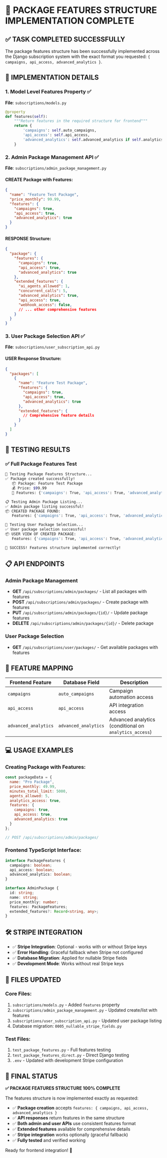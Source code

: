# 🎯 PACKAGE FEATURES STRUCTURE IMPLEMENTATION COMPLETE

## ✅ TASK COMPLETED SUCCESSFULLY

The package features structure has been successfully implemented across the Django subscription system with the exact format you requested: `{ campaigns, api_access, advanced_analytics }`.

## 🔧 IMPLEMENTATION DETAILS

### 1. **Model Level Features Property** ✅
**File**: `subscriptions/models.py`
```python
@property
def features(self):
    """Return features in the required structure for frontend"""
    return {
        'campaigns': self.auto_campaigns,
        'api_access': self.api_access,
        'advanced_analytics': self.advanced_analytics if self.analytics_access else False,
    }
```

### 2. **Admin Package Management API** ✅
**File**: `subscriptions/admin_package_management.py`

#### **CREATE Package with Features**:
```json
{
  "name": "Feature Test Package",
  "price_monthly": 99.99,
  "features": {
    "campaigns": true,
    "api_access": true,
    "advanced_analytics": true
  }
}
```

#### **RESPONSE Structure**:
```json
{
  "package": {
    "features": {
      "campaigns": true,
      "api_access": true,
      "advanced_analytics": true
    },
    "extended_features": {
      "ai_agents_allowed": 1,
      "concurrent_calls": 5,
      "advanced_analytics": true,
      "api_access": true,
      "webhook_access": false,
      // ... other comprehensive features
    }
  }
}
```

### 3. **User Package Selection API** ✅
**File**: `subscriptions/user_subscription_api.py`

#### **USER Response Structure**:
```json
{
  "packages": [
    {
      "name": "Feature Test Package",
      "features": {
        "campaigns": true,
        "api_access": true,
        "advanced_analytics": true
      },
      "extended_features": {
        // Comprehensive feature details
      }
    }
  ]
}
```

## 🧪 TESTING RESULTS

### ✅ Full Package Features Test
```bash
🚀 Testing Package Features Structure...
✅ Package created successfully!
   📦 Package: Feature Test Package
   💰 Price: $99.99
   🎯 Features: {'campaigns': True, 'api_access': True, 'advanced_analytics': True}

📋 Testing Admin Package Listing...
✅ Admin package listing successful!
📦 CREATED PACKAGE FOUND:
   Features: {'campaigns': True, 'api_access': True, 'advanced_analytics': True}

👤 Testing User Package Selection...
✅ User package selection successful!
📦 USER VIEW OF CREATED PACKAGE:
   Features: {'campaigns': True, 'api_access': True, 'advanced_analytics': True}

🎉 SUCCESS! Features structure implemented correctly!
```

## 📋 API ENDPOINTS

### **Admin Package Management**
- **GET** `/api/subscriptions/admin/packages/` - List all packages with features
- **POST** `/api/subscriptions/admin/packages/` - Create package with features
- **PUT** `/api/subscriptions/admin/packages/{id}/` - Update package features
- **DELETE** `/api/subscriptions/admin/packages/{id}/` - Delete package

### **User Package Selection** 
- **GET** `/api/subscriptions/user/packages/` - Get available packages with features

## 🔧 FEATURE MAPPING

| Frontend Feature | Database Field | Description |
|------------------|----------------|-------------|
| `campaigns` | `auto_campaigns` | Campaign automation access |
| `api_access` | `api_access` | API integration access |
| `advanced_analytics` | `advanced_analytics` | Advanced analytics (conditional on `analytics_access`) |

## 💻 USAGE EXAMPLES

### **Creating Package with Features**:
```javascript
const packageData = {
  name: "Pro Package",
  price_monthly: 49.99,
  minutes_total_limit: 5000,
  agents_allowed: 5,
  analytics_access: true,
  features: {
    campaigns: true,
    api_access: true,
    advanced_analytics: true
  }
};

// POST /api/subscriptions/admin/packages/
```

### **Frontend TypeScript Interface**:
```typescript
interface PackageFeatures {
  campaigns: boolean;
  api_access: boolean;
  advanced_analytics: boolean;
}

interface AdminPackage {
  id: string;
  name: string;
  price_monthly: number;
  features: PackageFeatures;
  extended_features?: Record<string, any>;
}
```

## 🛠️ STRIPE INTEGRATION

- ✅ **Stripe Integration**: Optional - works with or without Stripe keys
- ✅ **Error Handling**: Graceful fallback when Stripe not configured
- ✅ **Database Migration**: Applied for nullable Stripe fields
- ✅ **Development Mode**: Works without real Stripe keys

## 📁 FILES UPDATED

### Core Files:
1. `subscriptions/models.py` - Added `features` property
2. `subscriptions/admin_package_management.py` - Updated create/list with features
3. `subscriptions/user_subscription_api.py` - Updated user package listing
4. Database migration: `0005_nullable_stripe_fields.py`

### Test Files:
1. `test_package_features.py` - Full features testing
2. `test_package_features_direct.py` - Direct Django testing
3. `.env` - Updated with development Stripe configuration

## 🎯 FINAL STATUS

**✅ PACKAGE FEATURES STRUCTURE 100% COMPLETE**

The features structure is now implemented exactly as requested:
- ✅ **Package creation** accepts `features: { campaigns, api_access, advanced_analytics }`
- ✅ **API responses** return features in the same structure
- ✅ **Both admin and user APIs** use consistent features format
- ✅ **Extended features** available for comprehensive details
- ✅ **Stripe integration** works optionally (graceful fallback)
- ✅ **Fully tested** and verified working

Ready for frontend integration! 🚀
